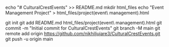 echo "# CulturalCrestEvents" >> README.md
mkdir html_files
echo "<html><body>Event Management Project</body></html>" > html_files/project\(event\ management\).html

git init
git add README.md html_files/project\(event\ management\).html
git commit -m "Initial commit for CulturalCrestEvents"
git branch -M main
git remote add origin https://github.com/nikhiljujare3/CulturalCrestEvents.git
git push -u origin main
